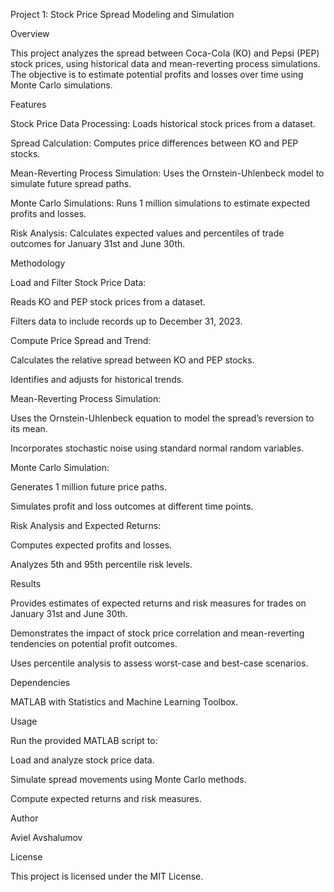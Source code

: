 Project 1: Stock Price Spread Modeling and Simulation

Overview

This project analyzes the spread between Coca-Cola (KO) and Pepsi (PEP) stock prices, using historical data and mean-reverting process simulations. The objective is to estimate potential profits and losses over time using Monte Carlo simulations.

Features

Stock Price Data Processing: Loads historical stock prices from a dataset.

Spread Calculation: Computes price differences between KO and PEP stocks.

Mean-Reverting Process Simulation: Uses the Ornstein-Uhlenbeck model to simulate future spread paths.

Monte Carlo Simulations: Runs 1 million simulations to estimate expected profits and losses.

Risk Analysis: Calculates expected values and percentiles of trade outcomes for January 31st and June 30th.

Methodology

Load and Filter Stock Price Data:

Reads KO and PEP stock prices from a dataset.

Filters data to include records up to December 31, 2023.

Compute Price Spread and Trend:

Calculates the relative spread between KO and PEP stocks.

Identifies and adjusts for historical trends.

Mean-Reverting Process Simulation:

Uses the Ornstein-Uhlenbeck equation to model the spread’s reversion to its mean.

Incorporates stochastic noise using standard normal random variables.

Monte Carlo Simulation:

Generates 1 million future price paths.

Simulates profit and loss outcomes at different time points.

Risk Analysis and Expected Returns:

Computes expected profits and losses.

Analyzes 5th and 95th percentile risk levels.

Results

Provides estimates of expected returns and risk measures for trades on January 31st and June 30th.

Demonstrates the impact of stock price correlation and mean-reverting tendencies on potential profit outcomes.

Uses percentile analysis to assess worst-case and best-case scenarios.

Dependencies

MATLAB with Statistics and Machine Learning Toolbox.

Usage

Run the provided MATLAB script to:

Load and analyze stock price data.

Simulate spread movements using Monte Carlo methods.

Compute expected returns and risk measures.

Author

Aviel Avshalumov

License

This project is licensed under the MIT License.
